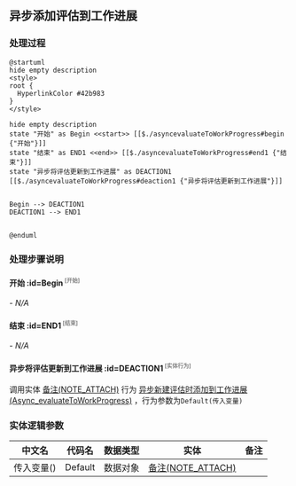 ## 异步添加评估到工作进展 <!-- {docsify-ignore-all} -->

   

### 处理过程

```plantuml
@startuml
hide empty description
<style>
root {
  HyperlinkColor #42b983
}
</style>

hide empty description
state "开始" as Begin <<start>> [[$./asyncevaluateToWorkProgress#begin {"开始"}]]
state "结束" as END1 <<end>> [[$./asyncevaluateToWorkProgress#end1 {"结束"}]]
state "异步将评估更新到工作进展" as DEACTION1  [[$./asyncevaluateToWorkProgress#deaction1 {"异步将评估更新到工作进展"}]]


Begin --> DEACTION1
DEACTION1 --> END1


@enduml
```


### 处理步骤说明

#### 开始 :id=Begin<sup class="footnote-symbol"> <font color=gray size=1>[开始]</font></sup>



*- N/A*
#### 结束 :id=END1<sup class="footnote-symbol"> <font color=gray size=1>[结束]</font></sup>



*- N/A*

#### 异步将评估更新到工作进展 :id=DEACTION1<sup class="footnote-symbol"> <font color=gray size=1>[实体行为]</font></sup>



调用实体 [备注(NOTE_ATTACH)](module/crm/note_attach.md) 行为 [异步新建评估时添加到工作进展(Async_evaluateToWorkProgress)](module/crm/note_attach#行为) ，行为参数为`Default(传入变量)`



### 实体逻辑参数

|    中文名   |    代码名    |  数据类型    |  实体   |备注 |
| --------| --------| -------- | -------- | --------   |
|传入变量(<i class="fa fa-check"/></i>)|Default|数据对象|[备注(NOTE_ATTACH)](module/crm/note_attach.md)||

